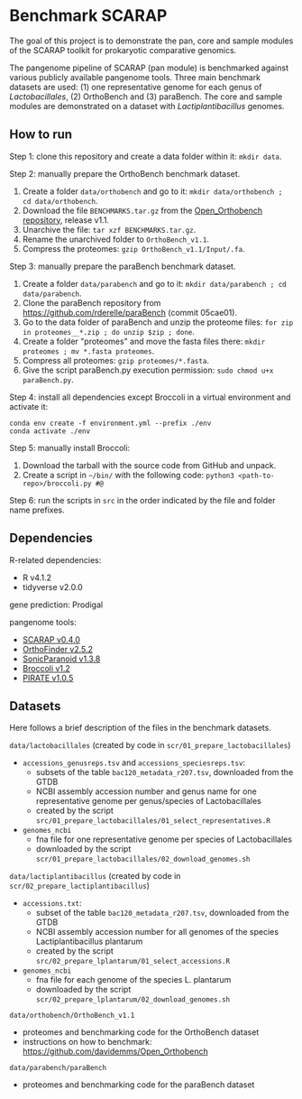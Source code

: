 # Benchmark SCARAP

The goal of this project is to demonstrate the pan, core and sample modules of the SCARAP toolkit for prokaryotic comparative genomics. 

The pangenome pipeline of SCARAP (pan module) is benchmarked against various publicly available pangenome tools. Three main benchmark datasets are used: (1) one representative genome for each genus of *Lactobacillales*, (2) OrthoBench and (3) paraBench. The core and sample modules are demonstrated on a dataset with *Lactiplantibacillus* genomes. 

## How to run 

Step 1: clone this repository and create a data folder within it: `mkdir data`. 

Step 2: manually prepare the OrthoBench benchmark dataset. 

1. Create a folder `data/orthobench` and go to it: `mkdir data/orthobench ; cd data/orthobench`. 
1. Download the file `BENCHMARKS.tar.gz` from the [Open_Orthobench repository](https://github.com/davidemms/Open_Orthobench/releases), release v1.1. 
1. Unarchive the file: `tar xzf BENCHMARKS.tar.gz`. 
1. Rename the unarchived folder to `OrthoBench_v1.1`. 
1. Compress the proteomes: `gzip OrthoBench_v1.1/Input/.fa`. 

Step 3: manually prepare the paraBench benchmark dataset. 

1. Create a folder `data/parabench` and go to it: `mkdir data/parabench ; cd data/parabench`. 
1. Clone the paraBench repository from <https://github.com/rderelle/paraBench> (commit 05cae01).
1. Go to the data folder of paraBench and unzip the proteome files: `for zip in proteomes__*.zip ; do unzip $zip ; done`.
1. Create a folder "proteomes" and move the fasta files there: `mkdir proteomes ; mv *.fasta proteomes`. 
1. Compress all proteomes: `gzip proteomes/*.fasta`. 
1. Give the script paraBench.py execution permission: `sudo chmod u+x paraBench.py`. 

Step 4: install all dependencies except Broccoli in a virtual environment and activate it: 

    conda env create -f environment.yml --prefix ./env
    conda activate ./env
    
Step 5: manually install Broccoli: 

1. Download the tarball with the source code from GitHub and unpack. 
1. Create a script in `~/bin/` with the following code: `python3 <path-to-repo>/broccoli.py #@` 

Step 6: run the scripts in `src` in the order indicated by the file and folder name prefixes. 

## Dependencies

R-related dependencies: 

* R v4.1.2
* tidyverse v2.0.0

gene prediction: Prodigal 

pangenome tools: 

* [SCARAP v0.4.0](https://github.com/SWittouck/SCARAP)
* [OrthoFinder v2.5.2](https://github.com/davidemms/OrthoFinder)
* [SonicParanoid v1.3.8](https://gitlab.com/salvo981/sonicparanoid2)
* [Broccoli v1.2](https://github.com/rderelle/Broccoli)
* [PIRATE v1.0.5](https://github.com/SionBayliss/PIRATE)

## Datasets

Here follows a brief description of the files in the benchmark datasets.

`data/lactobacillales` (created by code in `scr/01_prepare_lactobacillales`)

* `accessions_genusreps.tsv` and `accessions_speciesreps.tsv`:
    * subsets of the table `bac120_metadata_r207.tsv`, downloaded from the GTDB
    * NCBI assembly accession number and genus name for one representative genome per genus/species of Lactobacillales
    * created by the script `src/01_prepare_lactobacillales/01_select_representatives.R`
* `genomes_ncbi`
    * fna file for one representative genome per species of Lactobacillales
    * downloaded by the script `scr/01_prepare_lactobacillales/02_download_genomes.sh`

`data/lactiplantibacillus` (created by code in `scr/02_prepare_lactiplantibacillus`)

* `accessions.txt`:
    * subset of the table `bac120_metadata_r207.tsv`, downloaded from the GTDB
    * NCBI assembly accession number for all genomes of the species Lactiplantibacillus plantarum
    * created by the script `src/02_prepare_lplantarum/01_select_accessions.R`
* `genomes_ncbi`
    * fna file for each genome of the species L. plantarum
    * downloaded by the script `scr/02_prepare_lplantarum/02_download_genomes.sh`

`data/orthobench/OrthoBench_v1.1`

* proteomes and benchmarking code for the OrthoBench dataset
* instructions on how to benchmark: <https://github.com/davidemms/Open_Orthobench>

`data/parabench/paraBench`

* proteomes and benchmarking code for the paraBench dataset